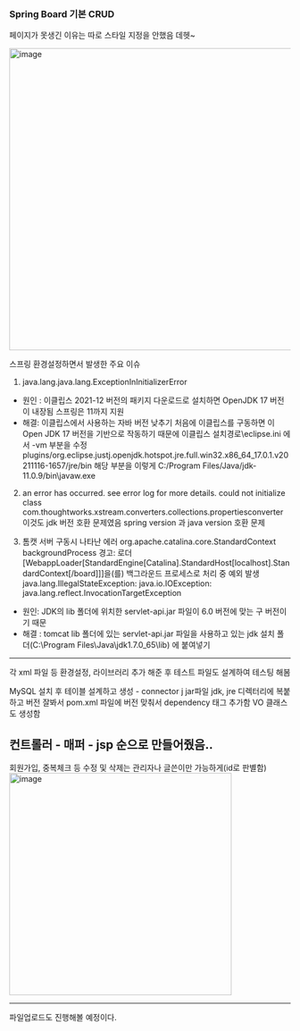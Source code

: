 ### Spring Board  기본 CRUD
페이지가 못생긴 이유는 따로 스타일 지정을 안했음 데헷~

<img width="541" alt="image" src="https://user-images.githubusercontent.com/101301507/200513670-ae98a454-db78-43c3-aba1-33342a9332aa.png">


스프링 환경설정하면서 발생한 주요 이슈

1. java.lang.java.lang.ExceptionInInitializerError
- 원인 : 이클립스 2021-12 버전의 패키지 다운로드로 설치하면 OpenJDK 17 버전이 내장됨 스프링은 11까지 지원
- 해결: 이클립스에서 사용하는 자바 버전 낮추기
처음에 이클립스를 구동하면 이 Open JDK 17 버전을 기반으로 작동하기 때문에 이클립스 설치경로\eclipse.ini 에서 -vm  부분을 수정
plugins/org.eclipse.justj.openjdk.hotspot.jre.full.win32.x86_64_17.0.1.v20211116-1657/jre/bin
해당 부분을 이렇게
C:/Program Files/Java/jdk-11.0.9/bin\javaw.exe

2. an error has occurred. see error log for more details. could not initialize class com.thoughtworks.xstream.converters.collections.propertiesconverter
이것도 jdk 버전 호환 문제였음 
spring version 과 java version 호환 문제


3. 톰캣 서버 구동시 나타난 에러
org.apache.catalina.core.StandardContext backgroundProcess 경고: 로더 [WebappLoader[StandardEngine[Catalina].StandardHost[localhost].StandardContext[/board]]]을(를) 백그라운드 프로세스로 처리 중 예외 발생 java.lang.IllegalStateException: java.io.IOException: java.lang.reflect.InvocationTargetException
- 원인:  JDK의 lib 폴더에 위치한 servlet-api.jar 파일이 6.0 버전에 맞는 구 버전이기 때문 
- 해결 : tomcat lib 폴더에 있는 servlet-api.jar 파일을 사용하고 있는 jdk 설치 폴더(C:\Program Files\Java\jdk1.7.0_65\lib) 에 붙여넣기

-------
각 xml 파일 등 환경설정, 라이브러리 추가 해준 후 테스트 파일도 설계하여 테스팅 해봄

MySQL 설치 후 테이블 설계하고 생성 - connector j jar파일 jdk, jre 디렉터리에 복붙하고 버전 잘봐서 pom.xml 파일에 버전 맞춰서 dependency 태그 추가함  VO 클래스도 생성함

컨트롤러 - 매퍼 - jsp 순으로 만들어줬음..
----
회원가입, 중복체크 등 수정 및 삭제는 관리자나 글쓴이만 가능하게(id로 판별함)
<img width="398" alt="image" src="https://user-images.githubusercontent.com/101301507/200514027-9c1d1c62-fb8b-44cf-b75b-e7e2edd3feed.png">

------
파일업로드도 진행해볼 예정이다.

